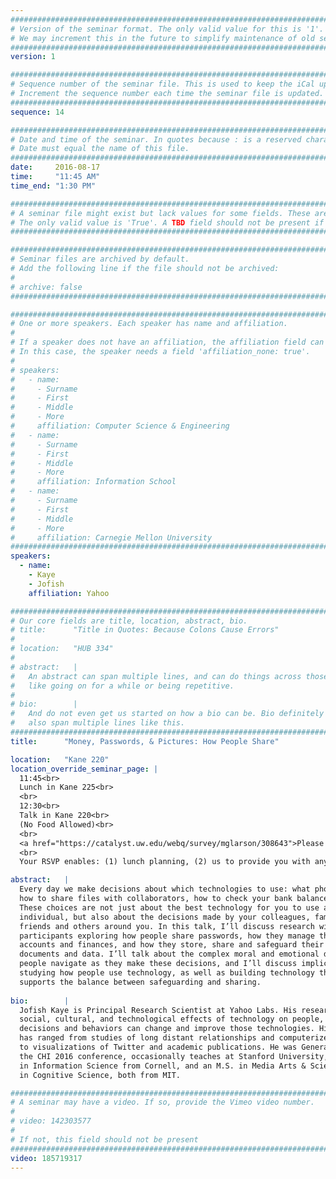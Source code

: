 ```yaml
---
################################################################################
# Version of the seminar format. The only valid value for this is '1'. 
# We may increment this in the future to simplify maintenance of old seminars.
################################################################################
version: 1

################################################################################
# Sequence number of the seminar file. This is used to keep the iCal up to date.
# Increment the sequence number each time the seminar file is updated.
################################################################################
sequence: 14

################################################################################
# Date and time of the seminar. In quotes because : is a reserved character.
# Date must equal the name of this file.
################################################################################
date:     2016-08-17
time:     "11:45 AM"
time_end: "1:30 PM"

################################################################################
# A seminar file might exist but lack values for some fields. These are 'TBD'. 
# The only valid value is 'True'. A TBD field should not be present if 'False'.
################################################################################

################################################################################
# Seminar files are archived by default.
# Add the following line if the file should not be archived:
#
# archive: false
################################################################################

################################################################################
# One or more speakers. Each speaker has name and affiliation.
#
# If a speaker does not have an affiliation, the affiliation field can be removed.
# In this case, the speaker needs a field 'affiliation_none: true'.
#
# speakers:
#   - name: 
#     - Surname
#     - First
#     - Middle
#     - More
#     affiliation: Computer Science & Engineering 
#   - name: 
#     - Surname
#     - First
#     - Middle
#     - More
#     affiliation: Information School 
#   - name: 
#     - Surname
#     - First
#     - Middle
#     - More
#     affiliation: Carnegie Mellon University 
################################################################################
speakers:
  - name:
    - Kaye
    - Jofish
    affiliation: Yahoo

################################################################################
# Our core fields are title, location, abstract, bio.
# title:      "Title in Quotes: Because Colons Cause Errors"
# 
# location:   "HUB 334"
# 
# abstract:   |
#   An abstract can span multiple lines, and can do things across those lines,
#   like going on for a while or being repetitive.
# 
# bio:        |
#   And do not even get us started on how a bio can be. Bio definitely can
#   also span multiple lines like this.
################################################################################
title:      "Money, Passwords, & Pictures: How People Share"

location:   "Kane 220"
location_override_seminar_page: |
  11:45<br>
  Lunch in Kane 225<br>
  <br>
  12:30<br>
  Talk in Kane 220<br>
  (No Food Allowed)<br>
  <br>
  <a href="https://catalyst.uw.edu/webq/survey/mglarson/308643">Please RSVP Here</a><br>
  <br>
  Your RSVP enables: (1) lunch planning, (2) us to provide you with any necessary parking information.

abstract:   |
  Every day we make decisions about which technologies to use: what phone to buy, 
  how to share files with collaborators, how to check your bank balance. 
  These choices are not just about the best technology for you to use as an 
  individual, but also about the decisions made by your colleagues, family, 
  friends and others around you. In this talk, I’ll discuss research with over 180 
  participants exploring how people share passwords, how they manage their bank 
  accounts and finances, and how they store, share and safeguard their photos, 
  documents and data. I’ll talk about the complex moral and emotional decisions 
  people navigate as they make these decisions, and I’ll discuss implications for 
  studying how people use technology, as well as building technology that better 
  supports the balance between safeguarding and sharing.
  
bio:        |
  Jofish Kaye is Principal Research Scientist at Yahoo Labs. His research explores the 
  social, cultural, and technological effects of technology on people, and how people’s 
  decisions and behaviors can change and improve those technologies. His previous work 
  has ranged from studies of long distant relationships and computerized smell output 
  to visualizations of Twitter and academic publications. He was General Co-Chair of 
  the CHI 2016 conference, occasionally teaches at Stanford University, and has a Ph.D 
  in Information Science from Cornell, and an M.S. in Media Arts & Sciences and a B.S. 
  in Cognitive Science, both from MIT.

################################################################################
# A seminar may have a video. If so, provide the Vimeo video number.
#
# video: 142303577
#
# If not, this field should not be present 
################################################################################
video: 185719317
---
```

